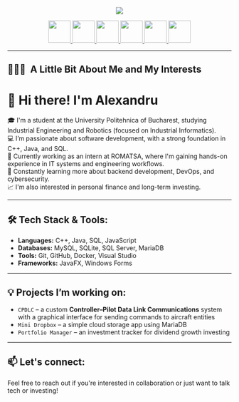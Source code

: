 <p align="center">
  <img src="https://capsule-render.vercel.app/api?type=shark&color=gradient&text=Hello!&height=100&section=header"/>
</p>

<p align="center">
<a href="https://piyushmalhotra.netlify.app/">
  <img height="50" src="https://user-images.githubusercontent.com/46517096/166972883-f5f1d88c-0246-4374-88ac-ded0f2cf0699.png"/>
</a>
<a href="https://www.linkedin.com/in/thepiyushmalhotra/">
  <img height="50" src="https://user-images.githubusercontent.com/46517096/166973395-19676cd8-f8ec-4abf-83ff-da8243505b82.png"/>
</a>
<a href="https://thepiyushmalhotra.medium.com/">
  <img height="50" src="https://user-images.githubusercontent.com/46517096/166973962-d05d145a-b6a0-4643-bd3d-5ac845679367.png"/>
</a>
<a href="https://dev.to/thepiyushmalhotra">
  <img height="50" src="https://user-images.githubusercontent.com/46517096/166974096-7aeecad4-483e-4c85-983f-f4b37b3f794e.png"/>
</a>
<a href="https://twitter.com/Ipiyushmalhotra">
  <img height="50" src="https://user-images.githubusercontent.com/46517096/166974271-91dfa250-d70b-4cb9-8707-f1bda1b708c3.png"/>
</a>
<a href="https://www.instagram.com/thepiyushmalhotra/">
  <img height="50" src="https://user-images.githubusercontent.com/46517096/166974368-9798f39f-1f46-499c-b14e-81f0a3f83a06.png"/>
</a>
</p>

---

<h2> 👨🏻‍💻 &nbsp;A Little Bit About Me and My Interests</h2>




# 👋 Hi there! I'm Alexandru

🎓 I'm a student at the University Politehnica of Bucharest, studying Industrial Engineering and Robotics (focused on Industrial Informatics).  
💻 I’m passionate about software development, with a strong foundation in C++, Java, and SQL.  
🚀 Currently working as an intern at ROMATSA, where I'm gaining hands-on experience in IT systems and engineering workflows.  
🌱 Constantly learning more about backend development, DevOps, and cybersecurity.  
📈 I'm also interested in personal finance and long-term investing.

---

## 🛠️ Tech Stack & Tools:
- **Languages:** C++, Java, SQL, JavaScript
- **Databases:** MySQL, SQLite, SQL Server, MariaDB
- **Tools:** Git, GitHub, Docker, Visual Studio
- **Frameworks:** JavaFX, Windows Forms

---

## 💡 Projects I’m working on:
- `CPDLC` – a custom **Controller–Pilot Data Link Communications** system with a graphical interface for sending commands to aircraft entities
- `Mini Dropbox` – a simple cloud storage app using MariaDB
- `Portfolio Manager` – an investment tracker for dividend growth investing

---

## 📫 Let's connect:
Feel free to reach out if you're interested in collaboration or just want to talk tech or investing!

